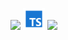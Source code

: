 <img height=25 src="https://raw.githubusercontent.com/caiogondim/javascript-server-side-logos/master/node.js/standard/454x128.png"> <img height=35 src="./icons8-typescript-96.png">
 <img height=35 src="[[./3801788-middle.png](https://ng-bootstrap.github.io/img/logo-stack.svg)https://ng-bootstrap.github.io/img/logo-stack.svg](https://ng-bootstrap.github.io/img/logo-stack.svg)https://ng-bootstrap.github.io/img/logo-stack.svg">
